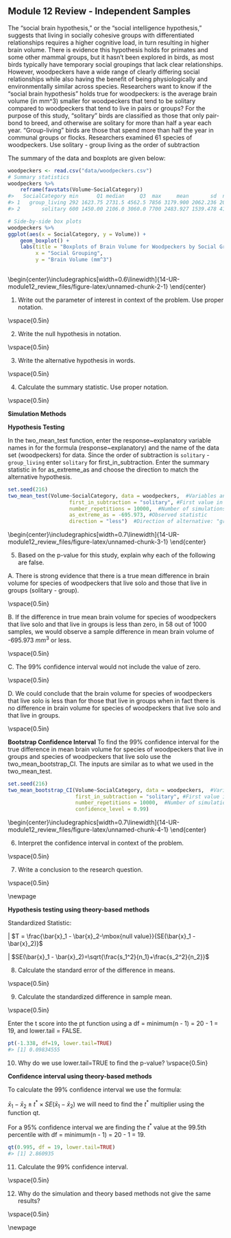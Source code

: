 ## Module 12 Review - Independent Samples

The “social brain hypothesis,” or the “social intelligence hypothesis,” suggests that living in socially cohesive groups with differentiated relationships requires a higher cognitive load, in turn resulting in higher brain volume. There is evidence this hypothesis holds for primates and some other mammal groups, but it hasn’t been explored in birds, as most birds typically have temporary social groupings that lack clear relationships. However, woodpeckers have a wide range of clearly differing social relationships while also having the benefit of being physiologically and environmentally similar across species. Researchers want to know if the “social brain hypothesis” holds true for woodpeckers: is the average brain volume (in mm^3) smaller for woodpeckers that tend to be solitary compared to woodpeckers that tend to live in pairs or groups? For the purpose of this study, “solitary” birds are classified as those that only pair-bond to breed, and otherwise are solitary for more than half a year each year. “Group-living” birds are those that spend more than half the year in communal groups or flocks. Researchers examined 61 species of woodpeckers.  Use solitary - group living as the order of subtraction

The summary of the data and boxplots are given below:


``` r
woodpeckers <- read.csv("data/woodpeckers.csv")
# Summary statistics
woodpeckers %>% 
    reframe(favstats(Volume~SocialCategory))
#>   SocialCategory min      Q1 median     Q3  max     mean       sd  n missing
#> 1   group_living 292 1623.75 2731.5 4562.5 7856 3179.900 2062.236 20       0
#> 2       solitary 600 1450.00 2106.0 3060.0 7700 2483.927 1539.478 41       0
```


``` r
# Side-by-side box plots
woodpeckers %>%
ggplot(aes(x = SocialCategory, y = Volume)) +
    geom_boxplot() + 
    labs(title = "Boxplots of Brain Volume for Woodpeckers by Social Grouping",
         x = "Social Grouping", 
         y = "Brain Volume (mm^3") 
  
```



\begin{center}\includegraphics[width=0.6\linewidth]{14-UR-module12_review_files/figure-latex/unnamed-chunk-2-1} \end{center}

1. Write out the parameter of interest in context of the problem.  Use proper notation.

\vspace{0.5in}

2.  Write the null hypothesis in notation.

\vspace{0.5in}

3. Write the alternative hypothesis in words.

\vspace{0.5in}

4.  Calculate the summary statistic.  Use proper notation.

\vspace{0.5in}

**Simulation Methods**

**Hypothesis Testing**

In the two_mean_test function, enter the response~explanatory variable names in for the formula (response~explanatory) and the name of the data set (woodpeckers) for data.  Since the order of subtraction is `solitary` - `group_living` enter `solitary` for first_in_subtraction.  Enter the summary statistic in for as_extreme_as and choose the direction to match the alternative hypothesis.


``` r
set.seed(216)
two_mean_test(Volume~SocialCategory, data = woodpeckers,  #Variables and data
                    first_in_subtraction = "solitary", #First value in order of subtraction
                    number_repetitions = 10000,  #Number of simulations
                    as_extreme_as = -695.973, #Observed statistic
                    direction = "less")  #Direction of alternative: "greater", "less", or "two-sided"
```



\begin{center}\includegraphics[width=0.7\linewidth]{14-UR-module12_review_files/figure-latex/unnamed-chunk-3-1} \end{center}

5.  Based on the p-value for this study, explain why each of the following are false.

A.	There is strong evidence that there is a true mean difference in brain volume for species of woodpeckers that live solo and those that live in groups (solitary - group).

\vspace{0.5in}

B.	If the difference in true mean brain volume for species of woodpeckers that live solo and  that live in groups is less than zero, in 58 out of 1000 samples, we would observe a sample difference in mean brain volume of -695.973 $mm^3$ or less.

\vspace{0.5in}

C.	The 99% confidence interval would not include the value of zero.

\vspace{0.5in}

D.	We could conclude that the brain volume for species of woodpeckers that live solo is less than for those that live in groups when in fact there is no difference in brain volume for species of woodpeckers that live solo and that live in groups.

\vspace{0.5in}

**Bootstrap Confidence Interval**
To find the 99% confidence interval for the true difference in mean brain volume for species of woodpeckers that live in groups and species of woodpeckers that live solo use the two_mean_bootstrap_CI.  The inputs are similar as to what we used in the two_mean_test.


``` r
set.seed(216)
two_mean_bootstrap_CI(Volume~SocialCategory, data = woodpeckers,  #Variables and data
                      first_in_subtraction = "solitary", #First value in order of subtraction
                      number_repetitions = 10000,  #Number of simulations
                      confidence_level = 0.99)
```



\begin{center}\includegraphics[width=0.7\linewidth]{14-UR-module12_review_files/figure-latex/unnamed-chunk-4-1} \end{center}

6. Interpret the confidence interval in context of the problem.

\vspace{0.5in}

7.  Write a conclusion to the research question.

\vspace{0.5in}

\newpage

**Hypothesis testing using theory-based methods**

Standardized Statistic:

|     $T = \frac{\bar{x}_1 - \bar{x}_2-\mbox{null value}}{SE(\bar{x}_1 - \bar{x}_2)}$

|     $SE(\bar{x}_1 - \bar{x}_2)=\sqrt{\frac{s_1^2}{n_1}+\frac{s_2^2}{n_2}}$

8.  Calculate the standard error of the difference in means.

\vspace{0.5in}

9.  Calculate the standardized difference in sample mean.

\vspace{0.5in}

Enter the t score into the pt function using a df = minimum(n - 1) = 20 - 1 = 19, and lower.tail = FALSE.  


``` r
pt(-1.338, df=19, lower.tail=TRUE)
#> [1] 0.09834555
```

10.  Why do we use lower.tail=TRUE to find the p-value?
\vspace{0.5in}

**Confidence interval using theory-based methods**

To calculate the 99% confidence interval we use the formula:

$\bar{x}_1- \bar{x}_2\pm t^* \times SE(\bar{x}_1- \bar{x}_2)$ we will need to find the $t^*$ multiplier using the function qt.  

For a 95% confidence interval we are finding the $t^*$ value at the 99.5th percentile with df = minimum(n - 1) = 20 - 1 = 19.


``` r
qt(0.995, df = 19, lower.tail=TRUE)
#> [1] 2.860935
```

11.  Calculate the 99% confidence interval.

\vspace{0.5in}

12. Why do the simulation and theory based methods not give the same results?

\vspace{0.5in}


\newpage

